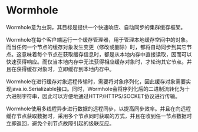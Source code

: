 # Wormhole

Wormhole意为虫洞，其目标是提供一个快速响应、自动同步的集群缓存框架。

Wormhole在每个客户端运行一个缓存管理器，用于管理本地缓存空间中的对象。而当任何一个节点的缓存对象发生变更（修改或删除）时，都将自动同步到其它节点。这意味着每个节点在获取缓存信息时，都是从本地内存中直接读取，因而可以快速获得响应。而仅当本地内存中无法获得相应缓存对象时，才轮询其它节点。并且在获得缓存对象时，立即缓存到本地内存中。

Wormhole在进行缓存对象远程传输时，需要将对象序列化，因此缓存对象需要实现java.io.Serializable接口。同时，Wormhole会将序列化后的二进制流转化为十六进制字符串，因此可以方便地通过HTTP/HTTPS/SOCKET协议进行传输。

Wormhole使用多线程异步进行数据的远程同步，以提高同步效率。并且在向远程缓存节点获取数据时，采用多个节点同时获取的方式，并且在收到任一节点数据时立即返回，避免个别节点故障引起的级联反应。